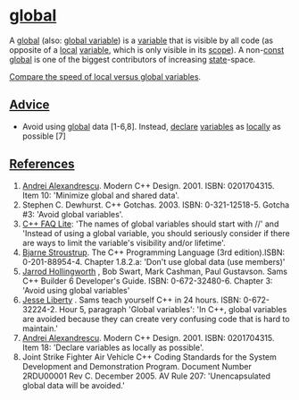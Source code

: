 # [global](CppGlobal.md)

A [global](CppGlobal.md) (also: [global variable](CppGlobal.md)) is a
[variable](CppVariable.md) that is visible by all code (as opposite of
a [local](CppLocal.md) [variable](CppVariable.md), which is only
visible in its [scope](CppScope.md)). A non-[const](CppConst.md)
[global](CppGlobal.md) is one of the biggest contributors of increasing
[state](CppState.md)-space.

[Compare the speed of local versus global
variables](CppLocalVersusGlobal.md).

## [Advice](CppAdvice.md)

-   Avoid using [global](CppGlobal.md) data \[1-6,8\]. Instead,
    [declare](CppDeclaration.md) [variables](CppVariable.md) as
    [locally](CppLocal.md) as possible \[7\]

## [References](CppReferences.md)

1.  [Andrei Alexandrescu](CppAndreiAlexandrescu.md). Modern C++ Design.
    2001. ISBN: 0201704315. Item 10: 'Minimize global and shared data'.
2.  Stephen C. Dewhurst. C++ Gotchas. 2003. ISBN: 0-321-12518-5. Gotcha
    \#3: 'Avoid global variables'.
3.  [C++ FAQ Lite](http://www.parashift.com/c++-faq/global-vars.html):
    'The names of global variables should start with //' and 'Instead of
    using a global variable, you should seriously consider if there are
    ways to limit the variable's visibility and/or lifetime'.
4.  [Bjarne Stroustrup](CppBjarneStroustrup.md). The C++ Programming
    Language (3rd edition).ISBN: 0-201-88954-4. Chapter 1.8.2.a: 'Don't
    use global data (use members)'
5.  [Jarrod Hollingworth](CppJarrodHollingworth.md) , Bob Swart, Mark
    Cashman, Paul Gustavson. Sams C++ Builder 6 Developer's Guide.
    ISBN: 0-672-32480-6. Chapter 3: 'Avoid using global variables'
6.  [Jesse Liberty](CppJesseLiberty.md) . Sams teach yourself C++ in
    24 hours. ISBN: 0-672-32224-2. Hour 5, paragraph 'Global variables':
    'In C++, global variables are avoided because they can create very
    confusing code that is hard to maintain.'
7.  [Andrei Alexandrescu](CppAndreiAlexandrescu.md). Modern C++ Design.
    2001. ISBN: 0201704315. Item 18: 'Declare variables as locally
    as possible'.
8.  Joint Strike Fighter Air Vehicle C++ Coding Standards for the System
    Development and Demonstration Program. Document Number 2RDU00001
    Rev C. December 2005. AV Rule 207: 'Unencapsulated global data will
    be avoided.'

 

 

 

 

 

 


